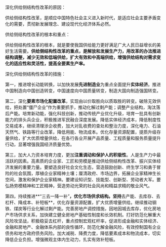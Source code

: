 深化供给侧结构性改革的原因：

供给侧结构性改革，是顺应中国特色社会主义进入新时代，是适应社会主要矛盾变化的需要，贯彻新发展理念、建设现代化经济体系必然。

供给侧结构性改革的根本和重点：

供给侧结构性改革的根本，就是要使我国供给能力更好满足广大人民日益增长的美好生活需要。**供给侧结构性改革的重点，是解放和发展生产力，用改革的办法推进结构调整，减少无效和低端供给，扩大有效和中高端供给，增强供给结构对需求变化的适应性和灵活性，提高全要素生产率。**

深化供给侧结构性改革的措施：

第一，推进增长动能转换，以加快发展**先进制造业**为重点全面提升**实体经济**。推进中国制造向中国创造转变，中国速度向中国质量转变，制造大国向制造强国转变。

第二，深化**要素市场化配置改革**，实现由以价取胜向以质取胜的转变。破除无效供给，把处置“僵尸企业”作为重要抓手，推动化解过剩产能；调整产业结构，淘汰落后产能。培育新动能，强化科技创新，推动传统产业优化升级，培育一批具有创新能力的排头兵企业，积极推进军民融合深度发展。降低实体经济成本，降低制度性交易成本，继续清理涉企收费，加大对乱收费的查处和整治力度，深化电力、石油天然气、铁路等行业改革，降低用能、物流成本。优化存量资源配置，提质升级存量供给，扩大优质增量供给，在各行各业开展产品质量、工程质量和服务质量提升行动，显著增强我国经济质量优势。

第三，加大人力资本培育力度，更加**注重调动和保护人的积极性**。人是生产力中最活跃的因素。高素质的企业家、工匠和劳模是推动供给侧结构性改革、振兴实体经济发展的重要力量。要塑造良好社会文化生态，营造鼓励创新、终生学习和勇于冒险的社会氛围，厚植企业家精神土壤；厘清政府、市场边界，拓展企业家精神生长空间，激发和保护企业家精神。要建设知识型、技能型、创新型、劳动者大军。要弘扬劳模精神和工匠精神，营造劳动光荣的社会风尚和精益求精的敬业风气。

第四，持续推进**“三去一降一补”**，优化市场供求结构。坚持**去产能、去库存、去杠杆、降成本、补短板**，优化存量资源配置，扩大优质增量供给。继续推动钢铁、煤炭等行业化解过剩产能。完善房地产调控措施，因地因城去库存，优化房地产市场供求关系，加快建立健全房地产基础性制度和长效机制。打好防范化解重大风险攻坚战，积极稳妥去杠杆，重点控制宏观杠杆率，促进形成金融和实体经济、金融和房地产、金融体系内部的良性循环，防范化解金融风险，有效控制国有企业债务和地方政府债务风险。加大减税、降费力度，降低要素成本和物流成本，切实降低企业负担。增强微观主体内生动力，扎实有效补短板。
